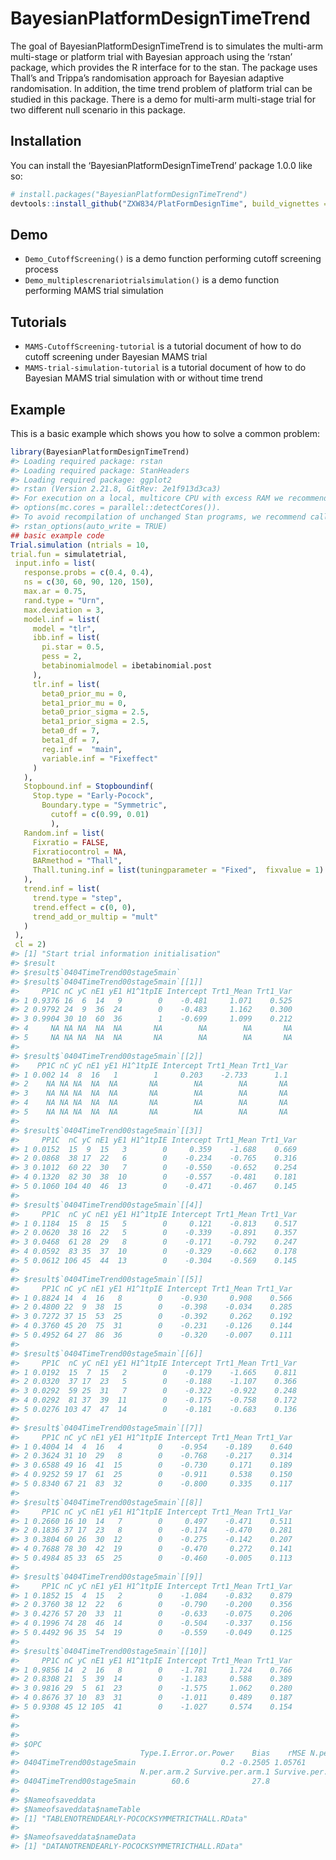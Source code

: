 
<!-- README.md is generated from README.Rmd. Please edit that file -->

# BayesianPlatformDesignTimeTrend

<!-- badges: start -->
<!-- badges: end -->

The goal of BayesianPlatformDesignTimeTrend is to simulates the multi-arm
multi-stage or platform trial with Bayesian approach using the ‘rstan’
package, which provides the R interface for to the stan. The package
uses Thall’s and Trippa’s randomisation approach for Bayesian adaptive
randomisation. In addition, the time trend problem of platform trial can
be studied in this package. There is a demo for multi-arm multi-stage
trial for two different null scenario in this package.

## Installation

You can install the ‘BayesianPlatformDesignTimeTrend’ package 1.0.0 like so:

``` r
# install.packages("BayesianPlatformDesignTimeTrend")
devtools::install_github("ZXW834/PlatFormDesignTime", build_vignettes = TRUE)
```

## Demo

-   `Demo_CutoffScreening()` is a demo function performing cutoff
    screening process
-   `Demo_multiplescrenariotrialsimulation()` is a demo function
    performing MAMS trial simulation

## Tutorials

-   `MAMS-CutoffScreening-tutorial` is a tutorial document of how to do
    cutoff screening under Bayesian MAMS trial
-   `MAMS-trial-simulation-tutorial` is a tutorial document of how to do
    Bayesian MAMS trial simulation with or without time trend

## Example

This is a basic example which shows you how to solve a common problem:

``` r
library(BayesianPlatformDesignTimeTrend)
#> Loading required package: rstan
#> Loading required package: StanHeaders
#> Loading required package: ggplot2
#> rstan (Version 2.21.8, GitRev: 2e1f913d3ca3)
#> For execution on a local, multicore CPU with excess RAM we recommend calling
#> options(mc.cores = parallel::detectCores()).
#> To avoid recompilation of unchanged Stan programs, we recommend calling
#> rstan_options(auto_write = TRUE)
## basic example code
Trial.simulation (ntrials = 10,
trial.fun = simulatetrial,
 input.info = list(
   response.probs = c(0.4, 0.4),
   ns = c(30, 60, 90, 120, 150),
   max.ar = 0.75,
   rand.type = "Urn",
   max.deviation = 3,
   model.inf = list(
     model = "tlr",
     ibb.inf = list(
       pi.star = 0.5,
       pess = 2,
       betabinomialmodel = ibetabinomial.post
     ),
     tlr.inf = list(
       beta0_prior_mu = 0,
       beta1_prior_mu = 0,
       beta0_prior_sigma = 2.5,
       beta1_prior_sigma = 2.5,
       beta0_df = 7,
       beta1_df = 7,
       reg.inf =  "main",
       variable.inf = "Fixeffect"
     )
   ),
   Stopbound.inf = Stopboundinf(
     Stop.type = "Early-Pocock",
       Boundary.type = "Symmetric",
         cutoff = c(0.99, 0.01)
         ),
   Random.inf = list(
     Fixratio = FALSE,
     Fixratiocontrol = NA,
     BARmethod = "Thall",
     Thall.tuning.inf = list(tuningparameter = "Fixed",  fixvalue = 1)
   ),
   trend.inf = list(
     trend.type = "step",
     trend.effect = c(0, 0),
     trend_add_or_multip = "mult"
   )
 ),
 cl = 2)
#> [1] "Start trial information initialisation"
#> $result
#> $result$`0404TimeTrend00stage5main`
#> $result$`0404TimeTrend00stage5main`[[1]]
#>     PP1C nC yC nE1 yE1 H1^1tpIE Intercept Trt1_Mean Trt1_Var
#> 1 0.9376 16  6  14   9        0    -0.481     1.071    0.525
#> 2 0.9792 24  9  36  24        0    -0.483     1.162    0.300
#> 3 0.9904 30 10  60  36        1    -0.699     1.099    0.212
#> 4     NA NA NA  NA  NA       NA        NA        NA       NA
#> 5     NA NA NA  NA  NA       NA        NA        NA       NA
#> 
#> $result$`0404TimeTrend00stage5main`[[2]]
#>    PP1C nC yC nE1 yE1 H1^1tpIE Intercept Trt1_Mean Trt1_Var
#> 1 0.002 14  8  16   1        1     0.203    -2.733      1.1
#> 2    NA NA NA  NA  NA       NA        NA        NA       NA
#> 3    NA NA NA  NA  NA       NA        NA        NA       NA
#> 4    NA NA NA  NA  NA       NA        NA        NA       NA
#> 5    NA NA NA  NA  NA       NA        NA        NA       NA
#> 
#> $result$`0404TimeTrend00stage5main`[[3]]
#>     PP1C  nC yC nE1 yE1 H1^1tpIE Intercept Trt1_Mean Trt1_Var
#> 1 0.0152  15  9  15   3        0     0.359    -1.688    0.669
#> 2 0.0868  38 17  22   6        0    -0.234    -0.765    0.316
#> 3 0.1012  60 22  30   7        0    -0.550    -0.652    0.254
#> 4 0.1320  82 30  38  10        0    -0.557    -0.481    0.181
#> 5 0.1060 104 40  46  13        0    -0.471    -0.467    0.145
#> 
#> $result$`0404TimeTrend00stage5main`[[4]]
#>     PP1C  nC yC nE1 yE1 H1^1tpIE Intercept Trt1_Mean Trt1_Var
#> 1 0.1184  15  8  15   5        0     0.121    -0.813    0.517
#> 2 0.0620  38 16  22   5        0    -0.339    -0.891    0.357
#> 3 0.0468  61 28  29   8        0    -0.171    -0.792    0.247
#> 4 0.0592  83 35  37  10        0    -0.329    -0.662    0.178
#> 5 0.0612 106 45  44  13        0    -0.304    -0.569    0.145
#> 
#> $result$`0404TimeTrend00stage5main`[[5]]
#>     PP1C nC yC nE1 yE1 H1^1tpIE Intercept Trt1_Mean Trt1_Var
#> 1 0.8824 14  4  16   8        0    -0.930     0.908    0.566
#> 2 0.4800 22  9  38  15        0    -0.398    -0.034    0.285
#> 3 0.7272 37 15  53  25        0    -0.392     0.262    0.192
#> 4 0.3760 45 20  75  31        0    -0.231    -0.126    0.144
#> 5 0.4952 64 27  86  36        0    -0.320    -0.007    0.111
#> 
#> $result$`0404TimeTrend00stage5main`[[6]]
#>     PP1C  nC yC nE1 yE1 H1^1tpIE Intercept Trt1_Mean Trt1_Var
#> 1 0.0192  15  7  15   2        0    -0.179    -1.665    0.811
#> 2 0.0320  37 17  23   5        0    -0.188    -1.107    0.366
#> 3 0.0292  59 25  31   7        0    -0.322    -0.922    0.248
#> 4 0.0292  81 37  39  11        0    -0.175    -0.758    0.172
#> 5 0.0276 103 47  47  14        0    -0.181    -0.683    0.136
#> 
#> $result$`0404TimeTrend00stage5main`[[7]]
#>     PP1C nC yC nE1 yE1 H1^1tpIE Intercept Trt1_Mean Trt1_Var
#> 1 0.4004 14  4  16   4        0    -0.954    -0.189    0.640
#> 2 0.3624 31 10  29   8        0    -0.768    -0.217    0.314
#> 3 0.6588 49 16  41  15        0    -0.730     0.171    0.189
#> 4 0.9252 59 17  61  25        0    -0.911     0.538    0.150
#> 5 0.8340 67 21  83  32        0    -0.800     0.335    0.117
#> 
#> $result$`0404TimeTrend00stage5main`[[8]]
#>     PP1C nC yC nE1 yE1 H1^1tpIE Intercept Trt1_Mean Trt1_Var
#> 1 0.2660 16 10  14   7        0     0.497    -0.471    0.511
#> 2 0.1836 37 17  23   8        0    -0.174    -0.470    0.281
#> 3 0.3804 60 26  30  12        0    -0.275    -0.142    0.207
#> 4 0.7688 78 30  42  19        0    -0.470     0.272    0.141
#> 5 0.4984 85 33  65  25        0    -0.460    -0.005    0.113
#> 
#> $result$`0404TimeTrend00stage5main`[[9]]
#>     PP1C nC yC nE1 yE1 H1^1tpIE Intercept Trt1_Mean Trt1_Var
#> 1 0.1852 15  4  15   2        0    -1.084    -0.832    0.879
#> 2 0.3760 38 12  22   6        0    -0.790    -0.200    0.356
#> 3 0.4276 57 20  33  11        0    -0.633    -0.075    0.206
#> 4 0.1996 74 28  46  14        0    -0.504    -0.337    0.156
#> 5 0.4492 96 35  54  19        0    -0.559    -0.049    0.125
#> 
#> $result$`0404TimeTrend00stage5main`[[10]]
#>     PP1C nC yC nE1 yE1 H1^1tpIE Intercept Trt1_Mean Trt1_Var
#> 1 0.9856 14  2  16   8        0    -1.781     1.724    0.766
#> 2 0.8308 21  5  39  14        0    -1.183     0.588    0.389
#> 3 0.9816 29  5  61  23        0    -1.575     1.062    0.280
#> 4 0.8676 37 10  83  31        0    -1.011     0.489    0.187
#> 5 0.9308 45 12 105  41        0    -1.027     0.574    0.154
#> 
#> 
#> 
#> $OPC
#>                           Type.I.Error.or.Power    Bias    rMSE N.per.arm.1
#> 0404TimeTrend00stage5main                   0.2 -0.2505 1.05761        71.4
#>                           N.per.arm.2 Survive.per.arm.1 Survive.per.arm.2   N
#> 0404TimeTrend00stage5main        60.6              27.8                23 132
#> 
#> $Nameofsaveddata
#> $Nameofsaveddata$nameTable
#> [1] "TABLENOTRENDEARLY-POCOCKSYMMETRICTHALL.RData"
#> 
#> $Nameofsaveddata$nameData
#> [1] "DATANOTRENDEARLY-POCOCKSYMMETRICTHALL.RData"
```
